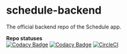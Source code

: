 # schedule-backend
The official backend repo of the Schedule app.

<strong>Repo statuses</strong>  
[![Codacy Badge](https://api.codacy.com/project/badge/Coverage/60dd4176b3894b81bdf8969a820a33eb)](https://www.codacy.com/gh/DSCUAIC/schedule-backend?utm_source=github.com&utm_medium=referral&utm_content=DSCUAIC/schedule-backend&utm_campaign=Badge_Coverage)
[![Codacy Badge](https://api.codacy.com/project/badge/Grade/53d4270a1deb4a7f90a5ed29cecea887)](https://app.codacy.com/gh/DSCUAIC/schedule-backend?utm_source=github.com&utm_medium=referral&utm_content=DSCUAIC/schedule-backend&utm_campaign=Badge_Grade_Settings)
[![CircleCI](https://circleci.com/gh/DSCUAIC/schedule-backend.svg?style=svg)](https://circleci.com/gh/DSCUAIC/schedule-backend)